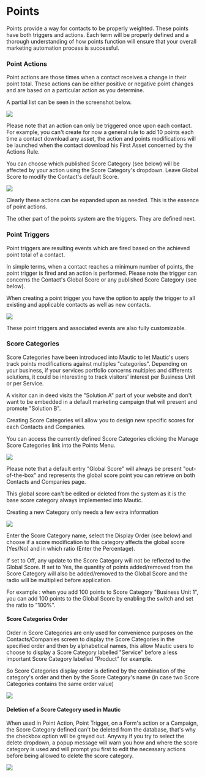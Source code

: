 # Points

Points provide a way for contacts to be properly weighted. These points have both triggers and actions. Each term will be properly defined and a thorough understanding of how points function will ensure that your overall marketing automation process is successful.

### Point Actions

Point actions are those times when a contact receives a change in their point total. These actions can be either positive or negative point changes and are based on a particular action as you determine.

A partial list can be seen in the screenshot below.

![](/points/media/new-point-action.jpg)

Please note that an action can only be triggered once upon each contact.
For example, you can't create for now a general rule to add 10 points each time a contact download any asset, the action and points modifications will be launched when the contact download his First Asset concerned by the Actions Rule.

You can choose which published Score Category (see below) will be affected by your action using the Score Category's dropdown. Leave Global Score to modify the Contact's default Score.

![](/points/media/points-actions-scorecategories.jpg)

Clearly these actions can be expanded upon as needed. 
This is the essence of point actions. 

The other part of the points system are the triggers. They are defined next.

### Point Triggers

Point triggers are resulting events which are fired based on the achieved point total of a contact.

In simple terms, when a contact reaches a minimum number of points, the point trigger is fired and an action is performed.
Please note the trigger can concerns the Contact's Global Score or any published Score Category (see below).

When creating a point trigger you have the option to apply the trigger to all existing and applicable contacts as well as new contacts.

![](/points/media/new-point-trigger-action.jpg)

These point triggers and associated events are also fully customizable.

### Score Categories

Score Categories have been introduced into Mautic to let Mautic's users track points modifications against multiples "categories".
Depending on your business, if your services portfolio concerns multiples and differents solutions, it could be interesting to track visitors' interest per Business Unit or per Service.

A visitor can in deed visits the "Solution A" part of your website and don't want to be embedded in a default marketing campaign that will present and promote "Solution B".

Creating Score Categories will allow you to design new specific scores for each Contacts and Companies.

You can access the currently defined Score Categories clicking the Manage Score Categories link into the Points Menu.

![](/points/media/list-scorecategory.jpg)

Please note that a default entry "Global Score" will always be present "out-of-the-box" and represents the global score point you can retrieve on both Contacts and Companies page. 

This global score can't be edited or deleted from the system as it is the base score category always implemented into Mautic.

Creating a new Category only needs a few extra information

![](/points/media/new-scorecategory.jpg)

Enter the Score Category name, select the Display Order (see below) and choose if a score modification to this category affects the global score (Yes/No) and in which ratio (Enter the Percentage).

If set to Off, any update to the Score Category will not be reflected to the Global Score.
If set to Yes, the quantity of points added/removed from the Score Category will also be added/removed to the Global Score and the radio will be multiplied before application.

For example : when you add 100 points to Score Category "Business Unit 1", you can add 100 points to the Global Score by enabling the switch and set the ratio to "100%".

#### Score Categories Order

Order in Score Categories are only used for convenience purposes on the Contacts/Companies screen to display the Score Categories in the specified order and then by alphabetical names, this allow Mautic users to choose to display a Score Category labelled "Service" before a less important Score Category labelled "Product" for example.

So Score Categories display order is defined by the combination of the category's order and then by the Score Category's name (in case two Score Categories contains the same order value)

![](/points/media/contacts-scorecategories-order.jpg)

#### Deletion of a Score Category used in Mautic

When used in Point Action, Point Trigger, on a Form's action or a Campaign, the Score Category defined can't be deleted from the database, that's why the checkbox option will be greyed out.
Anyway if you try to select the delete dropdown, a popup message will warn you how and where the score category is used and will prompt you first to edit the necessary actions before being allowed to delete the score category.

![](/points/media/delete-scorecategory.jpg)
